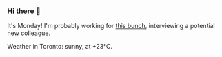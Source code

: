 ### Hi there :wave:

It's Monday! I'm probably working for [this bunch](https://github.com/kohofinancial), interviewing a potential new colleague.

Weather in Toronto: sunny, at +23°C.
